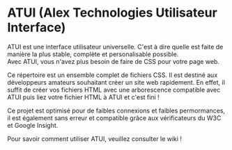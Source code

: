 # ATUI (Alex Technologies Utilisateur Interface)
  
ATUI est une interface utilisateur universelle. C'est à dire quelle est faite de manière la plus stable, complète et personalisable possible.  
Avec ATUI, vous n'avez plus besoin de faire de CSS pour votre page web.  
  
Ce répertoire est un ensemble complet de fichiers CSS. Il est destiné aux développeurs amateurs souhaitant créer un site web rapidement. En effet, il suffit de créer vos fichiers HTML avec une arborescence compatible avec ATUI puis liez votre fichier HTML à ATUI et c'est fini !  
  
Ce projet est optimisé pour de faibles connexions et faibles permormances, il est également sans erreur et compatible grâce aux vérificateurs du W3C et Google Insight.  
  
Pour savoir comment utiliser ATUI, veuillez consulter le wiki !
